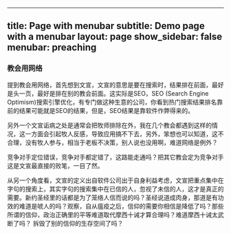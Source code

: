 
---
title: Page with menubar
subtitle: Demo page with a menubar
layout: page
show_sidebar: false
menubar: preaching
---

### 教会用网络

提到教会用网络，首先想到文宣，文宣的意思是要在搜索时，结果排在前面，最好是头一页，最好是排在别的教会前面。这实际是SEO，SEO (Search Engine Optimism)搜索引擎优化，有专门做这种生意的公司，你看到热门搜索结果排名靠前的结果可能就是SEO的结果，但是，SEO结果是靠软件作弊得来的。

另外一个文宣诟病之处是通常会把牧师排除在外，我在几个教会都遇到这样的情况，这一方面会引起牧人反感，导致应用搞不下去，另外，笨想也可以知道，这不合理，没有牧人参与，相当于老板不决策，别人说也没用啊，难道网络是例外？

竞争对手定位错误，竞争对手都定错了，这路能走通吗？把其它教会定为竞争对手这是文宣最直接的败笔，一目了然。

从另一个角度看，文宣的定义出自软件公司出于自身利益考虑，文宣把重点集中在字句的搜索上，其实字句的搜索集中在已信的人，忽视了未信的人，这才是真正的需要。新约圣经里的话都是为了笼络人信而说的吗？圣经说道成肉身，那道是有功效的难道是唬人的吗？观察，自从瘟疫之后，信仰的需要你相信是降低了吗？那些所谓的信仰，政治正确里的平等难道取代摩西十诫才算合理吗？难道摩西十诫太武断了吗？ 拆毁了别的信仰的生存空间了吗？
